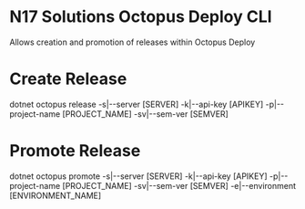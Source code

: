 # N17 Solutions Octopus Deploy CLI
Allows creation and promotion of releases within Octopus Deploy

# Create Release
dotnet octopus release -s|--server [SERVER] -k|--api-key [APIKEY] -p|--project-name [PROJECT_NAME] -sv|--sem-ver [SEMVER]

# Promote Release
dotnet octopus promote -s|--server [SERVER] -k|--api-key [APIKEY] -p|--project-name [PROJECT_NAME] -sv|--sem-ver [SEMVER] -e|--environment [ENVIRONMENT_NAME]
